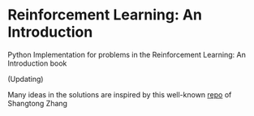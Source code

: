 # Reinforcement Learning: An Introduction
Python Implementation for problems in the Reinforcement Learning: An Introduction book

(Updating)

Many ideas in the solutions are inspired by this well-known [repo](https://github.com/ShangtongZhang/reinforcement-learning-an-introduction) of Shangtong Zhang
